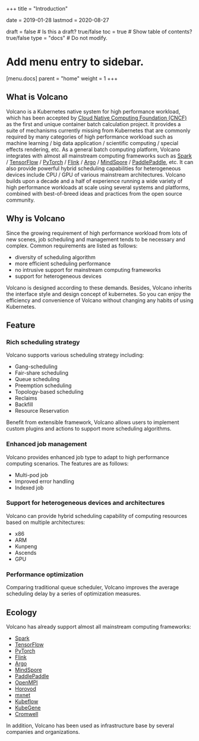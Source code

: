 +++
title = "Introduction"

date = 2019-01-28
lastmod = 2020-08-27

draft = false  # Is this a draft? true/false
toc = true  # Show table of contents? true/false
type = "docs"  # Do not modify.

# Add menu entry to sidebar.
[menu.docs]
  parent = "home"
  weight = 1
+++

## What is Volcano
Volcano is a Kubernetes native system for high performance workload, which has been accepted by [Cloud Native Computing Foundation (CNCF)](https://www.cncf.io/) 
as the first and unique container batch calculation project. It provides a suite of mechanisms currently missing from 
Kubernetes that are commonly required by many categories of high performance workload such as machine learning / big data 
application / scientific computing / special effects rendering, etc. As a general batch computing platform, Volcano integrates 
with almost all mainstream computing frameworks such as [Spark](http://spark.apache.org/) / [TensorFlow](https://tensorflow.google.cn/) / 
[PyTorch](https://pytorch.org/) / [Flink](https://flink.apache.org/) / [Argo](https://argoproj.github.io/) / [MindSpore](https://www.mindspore.cn/) / 
[PaddlePaddle](https://www.paddlepaddle.org.cn/), etc. It can also provide powerful hybrid scheduling capabilities for 
heterogeneous devices include CPU / GPU of various mainstream architectures. Volcano builds upon a decade and a half of 
experience running a wide variety of high performance workloads at scale using several systems and platforms, combined 
with best-of-breed ideas and practices from the open source community.
 
## Why is Volcano
Since the growing requirement of high performance workload from lots of new scenes, job scheduling and management tends 
to be necessary and complex. Common requirements are listed as follows:

* diversity of scheduling algorithm
* more efficient scheduling performance
* no intrusive support for mainstream computing frameworks
* support for heterogeneous devices

Volcano is designed according to these demands. Besides, Volcano inherits the interface style and design concept of 
kubernetes. So you can enjoy the efficiency and convenience of Volcano without changing any habits of using Kubernetes.
## Feature
### Rich scheduling strategy
Volcano supports various scheduling strategy including:

* Gang-scheduling
* Fair-share scheduling
* Queue scheduling
* Preemption scheduling
* Topology-based scheduling
* Reclaims
* Backfill
* Resource Reservation

Benefit from extensible framework, Volcano allows users to implement custom plugins and actions to support more scheduling
algorithms.
### Enhanced job management 
Volcano provides enhanced job type to adapt to high performance computing scenarios. The features are as follows:

* Multi-pod job
* Improved error handling
* Indexed job

### Support for heterogeneous devices and architectures
Volcano can provide hybrid scheduling capability of computing resources based on multiple architectures:

* x86
* ARM
* Kunpeng
* Ascends
* GPU

### Performance optimization
Comparing traditional queue scheduler, Volcano improves the average scheduling delay by a series of optimization measures.

## Ecology
Volcano has already support almost all mainstream computing frameworks:

* [Spark](http://spark.apache.org/)
* [TensorFlow](https://tensorflow.google.cn/)
* [PyTorch](https://pytorch.org/)
* [Flink](https://flink.apache.org/)
* [Argo](https://argoproj.github.io/)
* [MindSpore](https://www.mindspore.cn/)
* [PaddlePaddle](https://www.paddlepaddle.org.cn/)
* [OpenMPI](https://www.open-mpi.org/)
* [Horovod](https://horovod.readthedocs.io/)
* [mxnet](https://mxnet.apache.org/)
* [Kubeflow](https://www.kubeflow.org/)
* [KubeGene](https://kubegene.io/)
* [Cromwell](https://cromwell.readthedocs.io/)

In addition, Volcano has been used as infrastructure base by several companies and organizations.